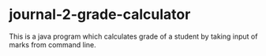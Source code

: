 # journal-2-grade-calculator
This is a java program which calculates grade of a student by taking input of marks from command line.
